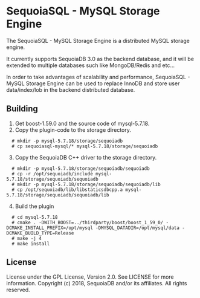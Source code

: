 SequoiaSQL - MySQL Storage Engine
========================
The SequoiaSQL - MySQL Storage Engine is a distributed MySQL storage engine.

It currently supports SequoiaDB 3.0 as the backend database, and it will be extended to multiple databases such like MongoDB/Redis and etc...

In order to take advantages of scalability and performance, SequoiaSQL - MySQL Storage Engine can be used to replace InnoDB and store user data/index/lob in the backend distributed database.


Building
--------
1. Get boost-1.59.0 and the source code of mysql-5.7.18.
2. Copy the plugin-code to the storage directory.
 ```lang-javascript
   # mkdir -p mysql-5.7.18/storage/sequoiadb
   # cp sequoiasql-mysql/* mysql-5.7.18/storage/sequoiadb
 ```
3. Copy the SequoiaDB C++ driver to the storage directory.
 ```lang-javascript
   # mkdir -p mysql-5.7.18/storage/sequoiadb/sequoiadb
   # cp -r /opt/sequoiadb/include mysql-5.7.18/storage/sequoiadb/sequoiadb
   # mkdir -p mysql-5.7.18/storage/sequoiadb/sequoiadb/lib
   # cp /opt/sequoiadb/lib/libstaticsdbcpp.a mysql-5.7.18/storage/sequoiadb/sequoiadb/lib
 ```
4. Build the plugin
 ```lang-javascript
   # cd mysql-5.7.18
   # cmake . -DWITH_BOOST=../thirdparty/boost/boost_1_59_0/ -DCMAKE_INSTALL_PREFIX=/opt/mysql -DMYSQL_DATADIR=/opt/mysql/data -DCMAKE_BUILD_TYPE=Release
   # make -j 4
   # make install
 ```


License
-------
License under the GPL License, Version 2.0. See LICENSE for more information.
Copyright (c) 2018, SequoiaDB and/or its affiliates. All rights reserved.
